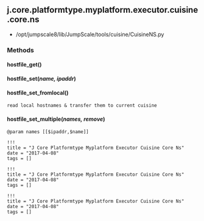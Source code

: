 <!-- toc -->
## j.core.platformtype.myplatform.executor.cuisine.core.ns

- /opt/jumpscale8/lib/JumpScale/tools/cuisine/CuisineNS.py

### Methods

#### hostfile_get() 

#### hostfile_set(*name, ipaddr*) 

#### hostfile_set_fromlocal() 

```
read local hostnames & transfer them to current cuisine

```

#### hostfile_set_multiple(*names, remove*) 

```
@param names [[$ipaddr,$name]]

```


```
!!!
title = "J Core Platformtype Myplatform Executor Cuisine Core Ns"
date = "2017-04-08"
tags = []
```

```
!!!
title = "J Core Platformtype Myplatform Executor Cuisine Core Ns"
date = "2017-04-08"
tags = []
```

```
!!!
title = "J Core Platformtype Myplatform Executor Cuisine Core Ns"
date = "2017-04-08"
tags = []
```
